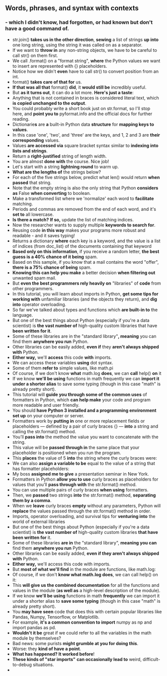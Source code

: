 ## Words, phrases, and syntax with contexts
### - which I didn't know, had forgotten, or had known but don't have a good command of.
- str.join() **takes us in the other direction**, **sewing** a list of strings **up into** one long string, using the string it was called on as a separator.  
 - If we want to **throw in** any non-string objects, we have to be careful to call str() on them first.
 - We call .format() on a "format string", **where** the Python values we want to insert are represented with {} placeholders.
 - Notice how we didn't **even** have to call str() to convert position from an int. 
 - format() **takes care of that for** us.
 - **If that was all that** format() **did**, it **would still be** incredibly useful.
 - But **as it turns out**, it can do a lot more. **Here's just a taste**:
 - Anything that is not contained in braces is considered literal text, which **is copied unchanged to the output**. 
 - You could probably write a short book just on str.format, so I'll stop here, and **point you to** pyformat.info and the official docs for further reading.
 - Dictionarie**s** are **a** built-in Python data **structure** for **mapping keys to values**.
 - In this case 'one', 'two', and 'three' are the keys, and 1, 2 and 3 are **their corresponding** values.
 - Values **are accessed via** square bracket syntax similar to **indexing into lists and strings**.
 - Return a **right-justified** string of length width.
 - You are almost **done with** the course. Nice job!
 - Let's start with a string **lightning round** to warm up. 
 - **What are the lengths of** the strings below?
 - For each of the five strings below, predict what len() would return **when passed** that string. 
 - Note that the empty string is also the only string that Python **considers as** False **when converting** to boolean.
 - Make a transformed list where we 'normalize' each word to **facilitate** matching.
 - Periods and commas are removed from the end of each word, and it's **set to** all lowercase.
 - **Is there a match?** **If so,** update the list of matching indices.
 - Now the researcher wants to supply multiple **keywords to search for**. 
 - Reusing code **in this way** makes your programs more robust and readable - and it saves typing!
 - Returns a dictionary **where** each key is a keyword, and the value is a list of indices (from doc_list) of the documents containing that keyword
 - **Based only on this information**, if you receive a random letter, **the best guess is a 40% chance of it being** spam.
 - Based on this sample, if you know that a mail contains the word "offer", **there is a 75% chance of being** spam.
 - **Knowing this can help you make** a better decision **when filtering out** unwanted spam mail.
 - But **even the best programmers rely heavily on** "libraries" of **code** from other programmers.
 - In this tutorial, you will learn about imports in Python, **get some tips for working with** unfamiliar libraries (and the objects they return), and **dig into** operator overloading.
 - So far we've talked about types and functions which **are built-in to** the language.
 - But one of the best things about Python (especially if you're a data scientist) is **the vast number of** high-quality custom libraries that have **been written for it**.
 - Some of these libraries are in the "standard library"**, meaning** you can find them **anywhere you run** Python. 
 - Other libraries can be easily added, **even if** they **aren't always shipped with** Python.
 - **Either way,** we'll **access** this code **with** imports.
 - We can access these variables **using** dot syntax. 
 - Some of them **refer to** simple values, like math.pi
 - Of course, if we don't know **what** math.log **does**, we can **call** help() **on** it
 - If we know **we'll be using** functions in math frequently we can **import it under a shorter alias** to save some typing (though in this case "math" is already pretty short).
 - This tutorial will **guide you through some of the common uses** of formatters in Python, which **can help make** your code and program more readable and user friendly.
 - You should **have Python 3 installed and a programming environment set up** on your computer or server.
 - Formatters work by **putting in** one or more replacement fields or placeholders — defined by a pair of curly braces {} — **into** a string and calling the str.format() method. 
 - You’ll **pass into** the method the value you want to concatenate with the string. 
 - This value will be **passed through in** the same place that your placeholder is positioned when you run the program.
 - This **places** the value of 5 **into** the string where the curly braces were:
 - We can also **assign a variable to be** equal to the value of a string that has formatter placeholders:
 - My boss **assigned me to give** a presentation seminar in New York. 
 - Formatters in Python **allow you to use** curly braces as placeholders for values that you’ll **pass through with** the str.format() method.
 - You can use multiple pairs of curly braces **when using** formatters.
 - Then, we **passed** two strings **into** the str.format() method, **separating them by a comma**.
 - When we **leave** curly braces **empty** without any parameters, Python will **replace** the values passed through the str.format() method in order. 
 - Imports, operator overloading, and survival tips for **venturing into** the world of external libraries
 - But one of the best things about Python (especially if you're a data scientist) is **the vast number of** high-quality custom libraries **that have been written for** it.
 - Some of these libraries **are in** the "standard library", **meaning you can** find them **anywhere you run** Python. 
 - Other libraries can be easily added, **even if they aren't always shipped with** Python.
 - **Either way,** we'll access this code with imports.
 - But **most of what we'll find** in the module are functions, like math.log:
 - Of course, if we don't **know what math.log does**, we can call help() on it:
 - This **will give us the combined documentation** for all the functions and values in the module (**as well as** a high-level description of the module). 
 - If we know **we'll be using** functions in math **frequently** we can import it under a shorter alias to **save some typing** (though in this case "math" is already pretty short).
 - You **may have seen** code that does this with certain popular libraries like Pandas, Numpy, Tensorflow, or Matplotlib. 
 - For example, **it's a common convention to import** numpy as np and import pandas as pd.
 - **Wouldn't it be** great if we could refer to all the variables in the math module by themselves?
 - Bad news: some purists **might grumble at you for doing this**.
 - Worse: they **kind of have a point**.
 - **What has happened? It worked before**!
 - **These kinds of "star imports"** **can occasionally lead to** weird, difficult-to-debug situations.
 - 





 
